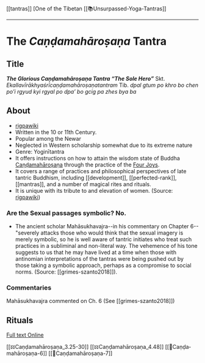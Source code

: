 [[tantras]]
[One of the Tibetan [[📚Unsurpassed-Yoga-Tantras]]
***

# The *Caṇḍamahāroṣaṇa* Tantra
## Title
***The Glorious Caṇḍamahāroṣaṇa Tantra “The Sole Hero”***
Skt. *Ekallavīrākhyaśrīcaṇḍamahāroṣaṇatantram*
Tib. *dpal gtum po khro bo chen po’i rgyud kyi rgyal po dpa’ bo gcig pa zhes bya ba*
## About

- [rigpawiki](https://www.rigpawiki.org/index.php?title=The_Tantra_of_Canda%C2%ADmaha%C2%ADrosana)
- Written in the 10 or 11th Century.
- Popular among the Newar 
- Neglected in Western scholarship somewhat due to its extreme nature
- Genre: Yoginī­tantra
- It offers instructions on how to attain the wisdom state of Buddha [Caṇḍamahāroṣaṇa](acala.md) through the practice of the [Four Joys](four-joys.md). 
- It covers a range of practices and philosophical perspectives of late tantric Buddhism, including [[development]], [[perfected-rank]], [[mantras]], and a number of magical rites and rituals. 
- It is unique with its tribute to and elevation of women. (Source: [rigpawiki](https://www.rigpawiki.org/index.php?title=The_Tantra_of_Canda%C2%ADmaha%C2%ADrosana))


### Are the Sexual passages symbolic? No.
- The ancient scholar Mahāsukhavajra--in his commentary on Chapter 6--"severely attacks those who would think that the sexual imagery is merely symbolic, so he is well aware of tantric initiates who treat such practices in a subliminal and non-literal way. The vehemence of his tone suggests to us that he may have lived at a time when those with antinomian interpretations of the tantras were being pushed out by those taking a symbolic approach, perhaps as a compromise to social norms. (Source: [[grimes-szanto2018]]). 
### Commentaries
Mahāsukhavajra commented on Ch. 6 (See [[grimes-szanto2018]])
## Rituals
[Full text Online](https://read.84000.co/translation/UT22084-080-015.html#UT22084-080-015-95)

[[𝍌Caṇḍa­mahā­roṣaṇa_3.25-30]]
[[𝍌Caṇḍa­mahā­roṣaṇa_4.48]]
[[📄Caṇḍa­mahā­roṣaṇa-6]]
[[📄Caṇḍa­mahā­roṣaṇa-7]]